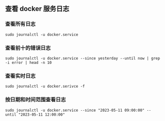 ## 查看 docker 服务日志

### 查看所有日志

```shell
sudo journalctl -u docker.service
```

### 查看前十的错误日志

```shell
sudo journalctl -u docker.service --since yesterday --until now | grep -i error | head -n 10
```

### 查看实时日志

```shell
sudo journalctl -u docker.serivce -f
```

### 按日期和时间范围查看日志

```shell
sudo journalctl -u docker.service --since "2023-05-11 09:00:00" --until "2023-05-11 12:00:00"
```
